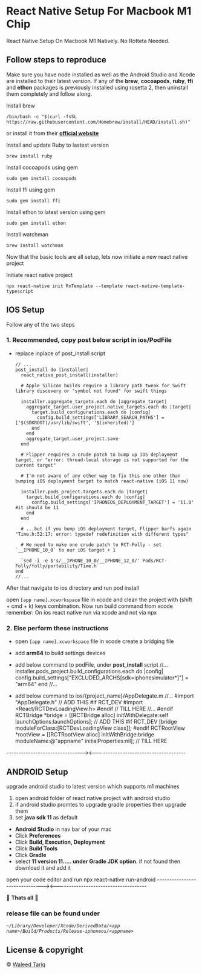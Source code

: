 # React Native Setup For Macbook M1 Chip

React Native Setup On Macbook M1 Natively. No Rotteta Needed.

## Follow steps to reproduce

Make sure you have node installed as well as the Android Studio and Xcode are installed to their latest version.
If any of the **brew**, **cocoapods**, **ruby**, **ffi** and **ethon** packages is previously installed using rosetta 2, then uninstall them completely and follow along.

Install brew

    /bin/bash -c "$(curl -fsSL https://raw.githubusercontent.com/Homebrew/install/HEAD/install.sh)"

or install it from their **[official website](https://brew.sh/)**

Install and update Ruby to lastest version

    brew install ruby

Install cocoapods using gem

    sudo gem install cocoapods

Install ffi using gem

    sudo gem install ffi

Install ethon to latest version using gem

    sudo gem install ethon

Install watchman

    brew install watchman

Now that the basic tools are all setup, lets now initiate a new react native project

Initiate react native project

    npx react-native init RnTemplate --template react-native-template-typescript

## IOS Setup

Follow any of the two steps

### 1. Recommended, copy post below script in ios/PodFile

- replace inplace of post_install script

      // ...
      post_install do |installer|
        react_native_post_install(installer)

        # Apple Silicon builds require a library path tweak for Swift library discovery or "symbol not found" for swift things

        installer.aggregate_targets.each do |aggregate_target|
          aggregate_target.user_project.native_targets.each do |target|
            target.build_configurations.each do |config|
              config.build_settings['LIBRARY_SEARCH_PATHS'] = ['$(SDKROOT)/usr/lib/swift', '$(inherited)']
            end
          end
          aggregate_target.user_project.save
        end

        # Flipper requires a crude patch to bump up iOS deployment target, or "error: thread-local storage is not supported for the current target"

        # I'm not aware of any other way to fix this one other than bumping iOS deployment target to match react-native (iOS 11 now)

        installer.pods_project.targets.each do |target|
          target.build_configurations.each do |config|
            config.build_settings['IPHONEOS_DEPLOYMENT_TARGET'] = '11.0' #it should be 11
          end
        end

        # ...but if you bump iOS deployment target, Flipper barfs again "Time.h:52:17: error: typedef redefinition with different types"

        # We need to make one crude patch to RCT-Folly - set `__IPHONE_10_0` to our iOS target + 1

        `sed -i -e $'s/__IPHONE_10_0/__IPHONE_12_0/' Pods/RCT-Folly/folly/portability/Time.h`
      end
      //...

After that navigate to ios directory and run
pod install

open `[app name].xcworkspace` file in xcode and clean the project with (shift + cmd + k) keys combination.
Now run build command from xcode
remember: On ios react native run via xcode and not via npx

### 2. Else perform these instructions

- open `[app name].xcworkspace` file in xcode create a bridging file

- add **arm64** to build settings devices

- add below command to podFile, under **post_install** script
        //...
        installer.pods_project.build_configurations.each do |config|
        config.build_settings["EXCLUDED_ARCHS[sdk=iphonesimulator*]"] = "arm64"
        end
        //...

- add below command to ios/{project_name}/AppDelegate.m
        //...
        #import "AppDelegate.h"
        // ADD THIS
        #if RCT_DEV
        #import <React/RCTDevLoadingView.h>
        #endif
        // TILL HERE
        //...
        #endif
        RCTBridge *bridge = [[RCTBridge alloc] initWithDelegate:self launchOptions:launchOptions];
            // ADD THIS
            #if RCT_DEV
              [bridge moduleForClass:[RCTDevLoadingView class]];
        #endif
        RCTRootView *rootView = [[RCTRootView alloc] initWithBridge:bridge
        moduleName:@"appname"
        initialProperties:nil];
        // TILL HERE

-------------------------------><-------------------------------------

## ANDROID Setup

upgrade android studio to latest version which supports m1 machines

1. open android folder of react native project with android studio
2. if android studio promtes to upgrade gradle properties then upgrade them
3. set **java sdk 11** as default
  - **Android Studio** in nav bar of your mac
  - Click **Preferences**
  - Click **Build, Execution, Deployment**
  - Click **Build Tools**
  - Click **Gradle**
  - select **11 version 11..... under Gradle JDK option**. if not found then download it and add it

open your code editor and run
        npx react-native run-android
-------------------------------><-------------------------------------

🎉 **Thats all** 🎉

### release file can be found under

_`~/Library/Developer/Xcode/DerivedData/<app name>/Build/Products/Release-iphoneos/<appname>`_

## License & copyright

© [Waleed Tariq](https://github.com/Waleed065)
